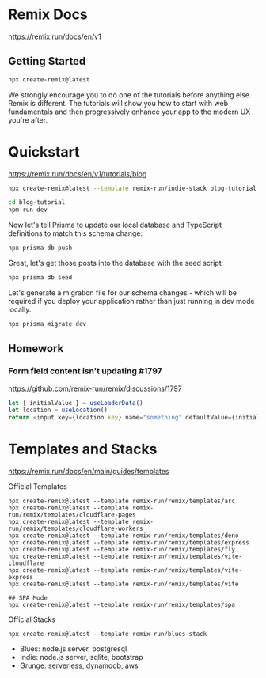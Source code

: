 # Remix Docs #

<https://remix.run/docs/en/v1>

## Getting Started ##

```bash
npx create-remix@latest
```

We strongly encourage you to do one of the tutorials before anything else. Remix is different. The tutorials will show you how to start with web fundamentals and then progressively enhance your app to the modern UX you're after.


# Quickstart #

<https://remix.run/docs/en/v1/tutorials/blog>

```bash
npx create-remix@latest --template remix-run/indie-stack blog-tutorial
```

```bash
cd blog-tutorial
npm run dev
```

Now let's tell Prisma to update our local database and TypeScript definitions to match this schema change:

```bash
npx prisma db push
```

Great, let's get those posts into the database with the seed script:

```bash
npx prisma db seed
```

Let's generate a migration file for our schema changes - which will be required if you deploy your application rather than just running in dev mode locally.

```bash
npx prisma migrate dev
```


## Homework ##

### Form field content isn't updating #1797 ###

<https://github.com/remix-run/remix/discussions/1797>

```js
let { initialValue } = useLoaderData()
let location = useLocation()
return <input key={location.key} name="something" defaultValue={initialValue} />
```




# Templates and Stacks #

<https://remix.run/docs/en/main/guides/templates>

Official Templates

``` shell
npx create-remix@latest --template remix-run/remix/templates/arc
npx create-remix@latest --template remix-run/remix/templates/cloudflare-pages
npx create-remix@latest --template remix-run/remix/templates/cloudflare-workers
npx create-remix@latest --template remix-run/remix/templates/deno
npx create-remix@latest --template remix-run/remix/templates/express
npx create-remix@latest --template remix-run/remix/templates/fly
npx create-remix@latest --template remix-run/remix/templates/vite-cloudflare
npx create-remix@latest --template remix-run/remix/templates/vite-express
npx create-remix@latest --template remix-run/remix/templates/vite

## SPA Mode
npx create-remix@latest --template remix-run/remix/templates/spa
```

Official Stacks

``` shell
npx create-remix@latest --template remix-run/blues-stack
```

- Blues: node.js server, postgresql
- Indie: node.js server, sqlite, bootstrap
- Grunge: serverless, dynamodb, aws

